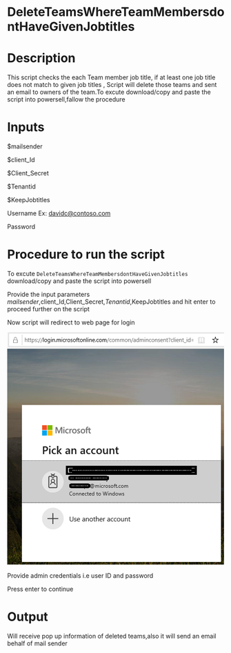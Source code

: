 # DeleteTeamsWhereTeamMembersdontHaveGivenJobtitles

# Description

This script checks the each Team member job title, if at least one job title does not match to given job titles , Script will delete those teams and sent an email to owners of the team.To excute download/copy and paste the script into powersell,fallow the procedure

# Inputs

   $mailsender
   
   $client_Id
   
   $Client_Secret
   
   $Tenantid
   
   $KeepJobtitles

   Username Ex: davidc@contoso.com
        
   Password
        
 # Procedure to run the script
 
   To excute `DeleteTeamsWhereTeamMembersdontHaveGivenJobtitles` download/copy and paste the script into powersell
        
   Provide the input parameters $mailsender,$client_Id,Client_Secret,$Tenantid,$KeepJobtitles and hit enter to proceed further on the script
        
   Now script will redirect to web page for login
        
   ![Signin](https://github.com/Geetha63/MS-Teams-Scripts/blob/master/Images/Siginin.png)
        
   Provide admin credentials i.e user ID and password 
        
   Press enter to continue
        
 # Output
 
 Will receive pop up information of deleted teams,also it will send an email behalf of mail sender
